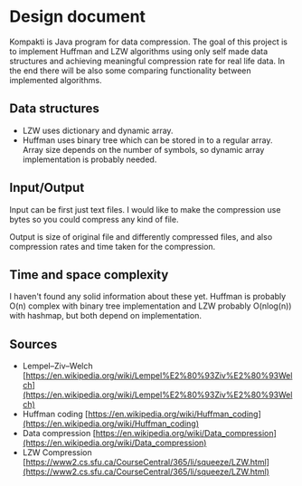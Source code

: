 # Design document
Kompakti is Java program for data compression. The goal of this project is to implement Huffman and LZW algorithms using only self made data structures and achieving meaningful compression rate for real life data. In the end there will be also some comparing functionality between implemented algorithms.

## Data structures
- LZW uses dictionary and dynamic array.
- Huffman uses binary tree which can be stored in to a regular array. Array size depends on the number of symbols, so dynamic array implementation is probably needed.

## Input/Output
Input can be first just text files. I would like to make the compression use bytes so you could compress any kind of file.

Output is size of original file and differently compressed files, and also compression rates and time taken for the compression.

## Time and space complexity
I haven't found any solid information about these yet. Huffman is probably O(n) complex with binary tree implementation and LZW probably O(nlog(n)) with hashmap, but both depend on implementation.

## Sources
- Lempel–Ziv–Welch [https://en.wikipedia.org/wiki/Lempel%E2%80%93Ziv%E2%80%93Welch](https://en.wikipedia.org/wiki/Lempel%E2%80%93Ziv%E2%80%93Welch)
- Huffman coding [https://en.wikipedia.org/wiki/Huffman_coding](https://en.wikipedia.org/wiki/Huffman_coding)
- Data compression [https://en.wikipedia.org/wiki/Data_compression](https://en.wikipedia.org/wiki/Data_compression)
- LZW Compression [https://www2.cs.sfu.ca/CourseCentral/365/li/squeeze/LZW.html](https://www2.cs.sfu.ca/CourseCentral/365/li/squeeze/LZW.html)